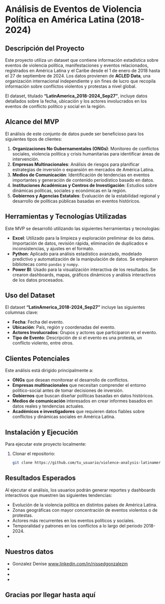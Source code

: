 # Análisis de Eventos de Violencia Política en América Latina (2018-2024)

## Descripción del Proyecto

Este proyecto utiliza un dataset que contiene información estadística sobre eventos de violencia política, manifestaciones y eventos relacionados, registrados en América Latina y el Caribe desde el 1 de enero de 2018 hasta el 27 de septiembre de 2024. Los datos provienen de **ACLED Data**, una organización internacional independiente y sin fines de lucro que recopila información sobre conflictos violentos y protestas a nivel global.

El dataset, titulado **“LatinAmerica_2018-2024_Sep27”**, incluye datos detallados sobre la fecha, ubicación y los actores involucrados en los eventos de conflicto político y social en la región.

## Alcance del MVP

El análisis de este conjunto de datos puede ser beneficioso para los siguientes tipos de clientes:

1. **Organizaciones No Gubernamentales (ONGs)**: Monitoreo de conflictos sociales, violencia política y crisis humanitarias para identificar áreas de intervención.
2. **Empresas Multinacionales**: Análisis de riesgos para planificar estrategias de inversión o expansión en mercados de América Latina.
3. **Medios de Comunicación**: Identificación de tendencias en eventos importantes y generación de contenido periodístico basado en datos.
4. **Instituciones Académicas y Centros de Investigación**: Estudios sobre dinámicas políticas, sociales y económicas en la región.
5. **Gobiernos y Agencias Estatales**: Evaluación de la estabilidad regional y desarrollo de políticas públicas basadas en eventos históricos.

## Herramientas y Tecnologías Utilizadas

Este MVP se desarrolló utilizando las siguientes herramientas y tecnologías:

- **Excel**: Utilizado para la limpieza y exploración preliminar de los datos. Importación de datos, revisión rápida, eliminación de duplicados e inconsistencias, y ajustes en el formato.
- **Python**: Aplicado para análisis estadístico avanzado, modelado predictivo y automatización de la manipulación de datos. Se emplearon bibliotecas como `pandas` y `numpy`.
- **Power BI**: Usado para la visualización interactiva de los resultados. Se crearon dashboards, mapas, gráficos dinámicos y análisis interactivos de los datos procesados.

## Uso del Dataset

El dataset **“LatinAmerica_2018-2024_Sep27”** incluye las siguientes columnas clave:

- **Fecha**: Fecha del evento.
- **Ubicación**: País, región y coordenadas del evento.
- **Actores Involucrados**: Grupos y actores que participaron en el evento.
- **Tipo de Evento**: Descripción de si el evento es una protesta, un conflicto violento, entre otros.

## Clientes Potenciales

Este análisis está dirigido principalmente a:

- **ONGs** que desean monitorear el desarrollo de conflictos.
- **Empresas multinacionales** que necesitan comprender el entorno político-social antes de tomar decisiones de inversión.
- **Gobiernos** que buscan diseñar políticas basadas en datos históricos.
- **Medios de comunicación** interesados en crear informes basados en datos reales y tendencias actuales.
- **Académicos e investigadores** que requieren datos fiables sobre conflictos y dinámicas sociales en América Latina.

## Instalación y Ejecución

Para ejecutar este proyecto localmente:

1. Clonar el repositorio:
   ```bash
   git clone https://github.com/tu_usuario/violence-analysis-latinamerica.git


## Resultados Esperados

Al ejecutar el análisis, los usuarios podrán generar reportes y dashboards interactivos que muestren las siguientes tendencias:

- Evolución de la violencia política en distintos países de América Latina.
- Zonas geográficas con mayor concentración de eventos violentos o de protestas.
- Actores más recurrentes en los eventos políticos y sociales.
- Temporalidad y patrones en los conflictos a lo largo del periodo 2018-2024.
- 
## Nuestros datos

- Gonzalez Denise  www.linkedin.com/in/nissedgonzalezm
-
-
-

## Gracias por llegar hasta aquí
